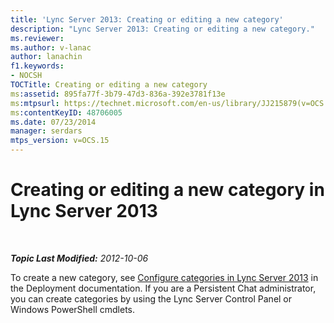 ```yaml
---
title: 'Lync Server 2013: Creating or editing a new category'
description: "Lync Server 2013: Creating or editing a new category."
ms.reviewer: 
ms.author: v-lanac
author: lanachin
f1.keywords:
- NOCSH
TOCTitle: Creating or editing a new category
ms:assetid: 895fa77f-3b79-47d3-836a-392e3781f13e
ms:mtpsurl: https://technet.microsoft.com/en-us/library/JJ215879(v=OCS.15)
ms:contentKeyID: 48706005
ms.date: 07/23/2014
manager: serdars
mtps_version: v=OCS.15
---
```


# Creating or editing a new category in Lync Server 2013

<div data-xmlns="http://www.w3.org/1999/xhtml">

<div class="topic" data-xmlns="http://www.w3.org/1999/xhtml" data-msxsl="urn:schemas-microsoft-com:xslt" data-cs="https://msdn.microsoft.com/">

<div data-asp="https://msdn2.microsoft.com/asp">



</div>

<div id="mainSection">

<div id="mainBody">

<span> </span>

_**Topic Last Modified:** 2012-10-06_

To create a new category, see [Configure categories in Lync Server 2013](lync-server-2013-configure-categories.md) in the Deployment documentation. If you are a Persistent Chat administrator, you can create categories by using the Lync Server Control Panel or Windows PowerShell cmdlets.

</div>

<span> </span>

</div>

</div>

</div>

